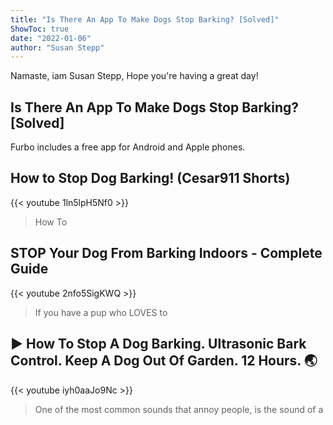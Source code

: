 ```yaml
---
title: "Is There An App To Make Dogs Stop Barking? [Solved]"
ShowToc: true 
date: "2022-01-06"
author: "Susan Stepp" 
---
```


Namaste, iam Susan Stepp, Hope you're having a great day!
## Is There An App To Make Dogs Stop Barking? [Solved]
 Furbo includes a free app for Android and Apple phones.

## How to Stop Dog Barking! (Cesar911 Shorts)
{{< youtube 1ln5lpH5Nf0 >}}
>How To 

## STOP Your Dog From Barking Indoors - Complete Guide
{{< youtube 2nfo5SigKWQ >}}
>If you have a pup who LOVES to 

## ▶️ How To Stop A Dog Barking. Ultrasonic Bark Control. Keep A Dog Out Of Garden. 12 Hours. 🌏
{{< youtube iyh0aaJo9Nc >}}
>One of the most common sounds that annoy people, is the sound of a 

